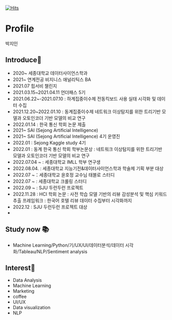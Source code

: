 [![Hits](https://hits.seeyoufarm.com/api/count/incr/badge.svg?url=https%3A%2F%2Fgithub.com%2Fjiin124&count_bg=%23BD00FF&title_bg=%23BFB0FF&icon=&icon_color=%23B700FF&title=hits&edge_flat=false)](https://hits.seeyoufarm.com)

# Profile
박지인



## Introduce🌱

- 2020~ 세종대학교 데이터사이언스학과
- 2021~ 연계전공 비지니스 애널리틱스 BA
- 2021.07 힙서비 챌린지
- 2021.03.15~2021.04.11 언더패스 5기
- 2021.06.22~-2021.07.10 : 하계집중이수제 전동킥보드 사용 실태 시각화 및 데이터 수집
- 2021.12.20~2022.01.10 : 동계집중이수제 네트워크 이상탐지를 위한 트리기반 모델과 오토인코더 기반 모델의 비교 연구
- 2022.01.14 : 한국 통신 학회 논문 제출
- 2021~ SAI (Sejong Artificial Intelligence)
- 2021~ SAI (Sejong Artificial Intelligence) 4기 운영진
- 2022.01 : Sejong Kaggle study 4기
- 2022.01 : 동계 한국 통신 학회 학부논문상 : 네트워크 이상탐지를 위한 트리기반 모델과 오토인코더 기반 모델의 비교 연구
- 2022.07.04 ~ : 세종대학교 IMLL 학부 연구생
- 2022.08.04. : 세종대학교 지능기전&데이터사이언스학과 학술제 기획 부분 대상
- 2022.07 ~：세종대학교 윤호정 교수님 태블로 스터디
- 2022.07 ~ : 세종대학교 크롤링 스터디
- 2022.09 ~ : SJU 두런두런 프로젝트
- 2022.11.28 : HCI 학회 논문 : 사전 학습 모델 기반의 리뷰 감성분석 및 핵심 키워드 추출 프레임워크 : 한국어 호텔 리뷰 데이터 수집부터 시각화까지 
- 2022.12 : SJU 두런두런 프로젝트 대상
- 


## Study now 📚

- Machine Learning/Python/기/UX/UI/데이터분석/데이터 시각화/Tableau/NLP/Sentiment analysis



## Interest👀

- Data Analysis
- Machine Learning
- Marketing
- coffee
- UI/UX
- Data visualization
- NLP





